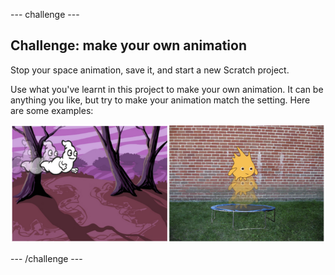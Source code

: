 \--- challenge \---

## Challenge: make your own animation

Stop your space animation, save it, and start a new Scratch project.

Use what you've learnt in this project to make your own animation. It can be anything you like, but try to make your animation match the setting. Here are some examples:

![screenshot](images/space-egs.png)

\--- /challenge \---